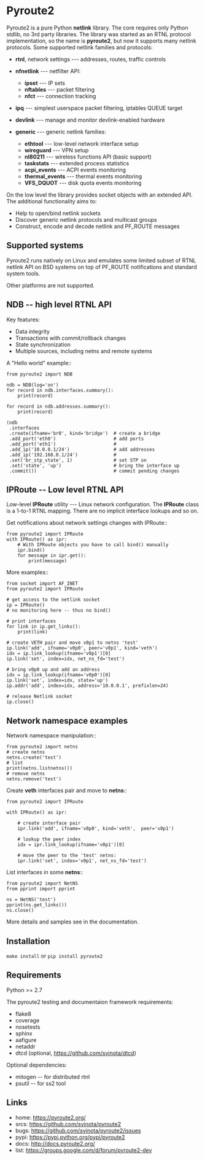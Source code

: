 Pyroute2
========

Pyroute2 is a pure Python **netlink** library. The core requires only Python
stdlib, no 3rd party libraries. The library was started as an RTNL protocol
implementation, so the name is **pyroute2**, but now it supports many netlink
protocols. Some supported netlink families and protocols:

* **rtnl**, network settings --- addresses, routes, traffic controls
* **nfnetlink** --- netfilter API:

    * **ipset** --- IP sets
    * **nftables** --- packet filtering
    * **nfct** --- connection tracking

* **ipq** --- simplest userspace packet filtering, iptables QUEUE target
* **devlink** --- manage and monitor devlink-enabled hardware
* **generic** --- generic netlink families:

    * **ethtool** --- low-level network interface setup
    * **wireguard** --- VPN setup
    * **nl80211** --- wireless functions API (basic support)
    * **taskstats** --- extended process statistics
    * **acpi_events** --- ACPI events monitoring
    * **thermal_events** --- thermal events monitoring
    * **VFS_DQUOT** --- disk quota events monitoring

On the low level the library provides socket objects with an
extended API. The additional functionality aims to:

* Help to open/bind netlink sockets
* Discover generic netlink protocols and multicast groups
* Construct, encode and decode netlink and PF_ROUTE messages

Supported systems
-----------------

Pyroute2 runs natively on Linux and emulates some limited subset
of RTNL netlink API on BSD systems on top of PF_ROUTE notifications
and standard system tools.

Other platforms are not supported.

NDB -- high level RTNL API
--------------------------

Key features:

* Data integrity
* Transactions with commit/rollback changes
* State synchronization
* Multiple sources, including netns and remote systems

A "Hello world" example::

    from pyroute2 import NDB

    ndb = NDB(log='on')
    for record in ndb.interfaces.summary():
        print(record)

    for record in ndb.addresses.summary():
        print(record)

    (ndb
     .interfaces
     .create(ifname='br0', kind='bridge')  # create a bridge
     .add_port('eth0')                     # add ports
     .add_port('eth1')                     #
     .add_ip('10.0.0.1/24')                # add addresses
     .add_ip('192.168.0.1/24')             #
     .set('br_stp_state', 1)               # set STP on
     .set('state', 'up')                   # bring the interface up
     .commit())                            # commit pending changes

IPRoute -- Low level RTNL API
-----------------------------

Low-level **IPRoute** utility --- Linux network configuration.
The **IPRoute** class is a 1-to-1 RTNL mapping. There are no implicit
interface lookups and so on.

Get notifications about network settings changes with IPRoute::

    from pyroute2 import IPRoute
    with IPRoute() as ipr:
        # With IPRoute objects you have to call bind() manually
        ipr.bind()
        for message in ipr.get():
            print(message)

More examples::

    from socket import AF_INET
    from pyroute2 import IPRoute

    # get access to the netlink socket
    ip = IPRoute()
    # no monitoring here -- thus no bind()

    # print interfaces
    for link in ip.get_links():
        print(link)

    # create VETH pair and move v0p1 to netns 'test'
    ip.link('add', ifname='v0p0', peer='v0p1', kind='veth')
    idx = ip.link_lookup(ifname='v0p1')[0]
    ip.link('set', index=idx, net_ns_fd='test')

    # bring v0p0 up and add an address
    idx = ip.link_lookup(ifname='v0p0')[0]
    ip.link('set', index=idx, state='up')
    ip.addr('add', index=idx, address='10.0.0.1', prefixlen=24)

    # release Netlink socket
    ip.close()

Network namespace examples
--------------------------

Network namespace manipulation::

    from pyroute2 import netns
    # create netns
    netns.create('test')
    # list
    print(netns.listnetns())
    # remove netns
    netns.remove('test')

Create **veth** interfaces pair and move to **netns**::

    from pyroute2 import IPRoute

    with IPRoute() as ipr:

        # create interface pair
        ipr.link('add', ifname='v0p0', kind='veth',  peer='v0p1')

        # lookup the peer index
        idx = ipr.link_lookup(ifname='v0p1')[0]

        # move the peer to the 'test' netns:
        ipr.link('set', index='v0p1', net_ns_fd='test')

List interfaces in some **netns**::

    from pyroute2 import NetNS
    from pprint import pprint

    ns = NetNS('test')
    pprint(ns.get_links())
    ns.close()

More details and samples see in the documentation.

Installation
------------

`make install` or `pip install pyroute2`

Requirements
------------

Python >= 2.7

The pyroute2 testing and documentaion framework requirements:

* flake8
* coverage
* nosetests
* sphinx
* aafigure
* netaddr
* dtcd (optional, https://github.com/svinota/dtcd)

Optional dependencies:

* mitogen -- for distributed rtnl
* psutil -- for ss2 tool

Links
-----

* home: https://pyroute2.org/
* srcs: https://github.com/svinota/pyroute2
* bugs: https://github.com/svinota/pyroute2/issues
* pypi: https://pypi.python.org/pypi/pyroute2
* docs: http://docs.pyroute2.org/
* list: https://groups.google.com/d/forum/pyroute2-dev
